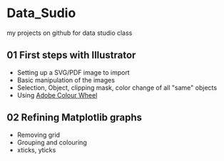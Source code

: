 # Data_Sudio
my projects on github for data studio class

## 01 First steps with Illustrator
- Setting up a SVG/PDF image to import
- Basic manipulation of the images
- Selection, Object, clipping mask, color change of all "same" objects
- Using [Adobe Colour Wheel](https://color.adobe.com/create/color-wheel/)

## 02 Refining Matplotlib graphs
- Removing grid
- Grouping and colouring
- xticks, yticks
